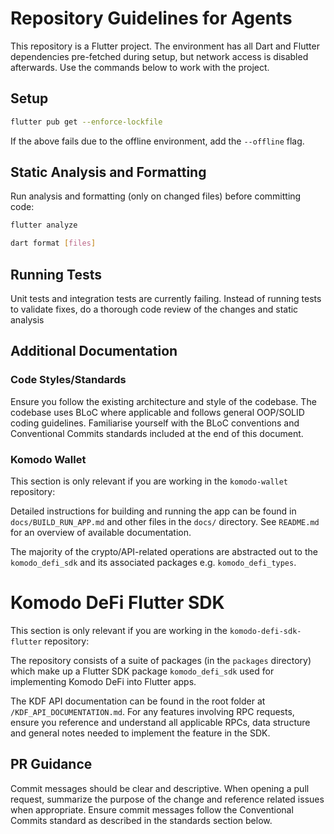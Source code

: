 # Repository Guidelines for Agents

This repository is a Flutter project. The environment has all Dart and Flutter dependencies pre-fetched during setup, but network access is disabled afterwards. Use the commands below to work with the project.

## Setup

```bash
flutter pub get --enforce-lockfile
```

If the above fails due to the offline environment, add the `--offline` flag.

## Static Analysis and Formatting

Run analysis and formatting (only on changed files) before committing code:

```bash
flutter analyze

dart format [files]
```

## Running Tests

Unit tests and integration tests are currently failing. Instead of running tests to validate fixes, do a thorough code review of the changes and static analysis

## Additional Documentation

### Code Styles/Standards

Ensure you follow the existing architecture and style of the codebase. The codebase uses BLoC where applicable and follows general OOP/SOLID coding guidelines. Familiarise yourself with the BLoC conventions and Conventional Commits standards included at the end of this document.

### Komodo Wallet

This section is only relevant if you are working in the `komodo-wallet` repository:

Detailed instructions for building and running the app can be found in `docs/BUILD_RUN_APP.md` and other files in the `docs/` directory. See `README.md` for an overview of available documentation.

The majority of the crypto/API-related operations are abstracted out to the `komodo_defi_sdk` and its associated packages e.g. `komodo_defi_types`.

# Komodo DeFi Flutter SDK

This section is only relevant if you are working in the `komodo-defi-sdk-flutter` repository:

The repository consists of a suite of packages (in the `packages` directory) which make up a Flutter SDK package `komodo_defi_sdk` used for implementing Komodo DeFi into Flutter apps.

The KDF API documentation can be found in the root folder at `/KDF_API_DOCUMENTATION.md`. For any features involving RPC requests, ensure you reference and understand all applicable RPCs, data structure and general notes needed to implement the feature in the SDK.

## PR Guidance

Commit messages should be clear and descriptive. When opening a pull request, summarize the purpose of the change and reference related issues when appropriate. Ensure commit messages follow the Conventional Commits standard as described in the standards section below.

<!-- The following sections are automatically generated during environment setup -->
